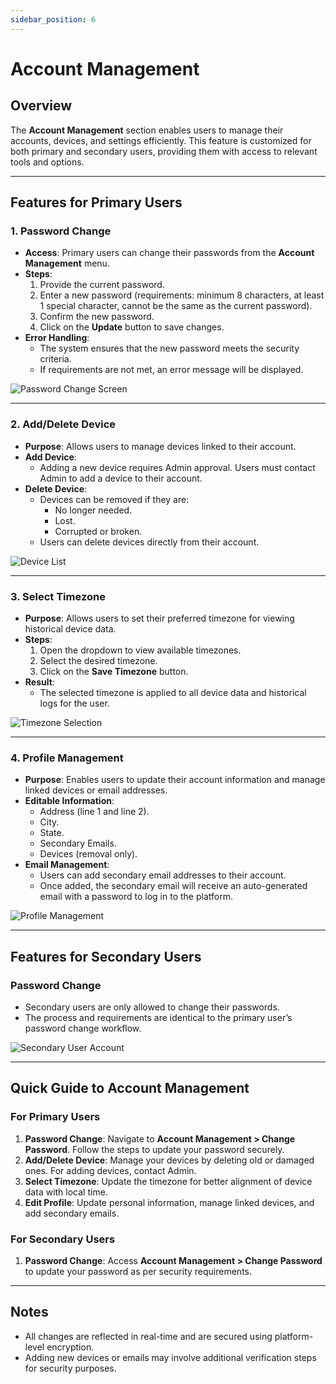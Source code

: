 ```yaml
---
sidebar_position: 6
---
```


# Account Management

## Overview

The **Account Management** section enables users to manage their accounts, devices, and settings efficiently. This feature is customized for both primary and secondary users, providing them with access to relevant tools and options.

---

## Features for Primary Users

### 1. Password Change
- **Access**: Primary users can change their passwords from the **Account Management** menu.
- **Steps**:
  1. Provide the current password.
  2. Enter a new password (requirements: minimum 8 characters, at least 1 special character, cannot be the same as the current password).
  3. Confirm the new password.
  4. Click on the **Update** button to save changes.
- **Error Handling**:
  - The system ensures that the new password meets the security criteria.
  - If requirements are not met, an error message will be displayed.

![Password Change Screen](../../static/img/account-password-change.png)

---

### 2. Add/Delete Device
- **Purpose**: Allows users to manage devices linked to their account.
- **Add Device**:
  - Adding a new device requires Admin approval. Users must contact Admin to add a device to their account.
- **Delete Device**:
  - Devices can be removed if they are:
    - No longer needed.
    - Lost.
    - Corrupted or broken.
  - Users can delete devices directly from their account.

![Device List](../../static/img/account-device-manage2.png)

---

### 3. Select Timezone
- **Purpose**: Allows users to set their preferred timezone for viewing historical device data.
- **Steps**:
  1. Open the dropdown to view available timezones.
  2. Select the desired timezone.
  3. Click on the **Save Timezone** button.
- **Result**:
  - The selected timezone is applied to all device data and historical logs for the user.

![Timezone Selection](../../static/img/account-timezone2.png)

---

### 4. Profile Management
- **Purpose**: Enables users to update their account information and manage linked devices or email addresses.
- **Editable Information**:
  - Address (line 1 and line 2).
  - City.
  - State.
  - Secondary Emails.
  - Devices (removal only).
- **Email Management**:
  - Users can add secondary email addresses to their account.
  - Once added, the secondary email will receive an auto-generated email with a password to log in to the platform.

![Profile Management](../../static/img/account-profile2.png)

---

## Features for Secondary Users

### Password Change
- Secondary users are only allowed to change their passwords.
- The process and requirements are identical to the primary user’s password change workflow.

![Secondary User Account](../../static/img/account-secondary2.png)

---

## Quick Guide to Account Management

### For Primary Users
1. **Password Change**: Navigate to **Account Management > Change Password**. Follow the steps to update your password securely.
2. **Add/Delete Device**: Manage your devices by deleting old or damaged ones. For adding devices, contact Admin.
3. **Select Timezone**: Update the timezone for better alignment of device data with local time.
4. **Edit Profile**: Update personal information, manage linked devices, and add secondary emails.

### For Secondary Users
1. **Password Change**: Access **Account Management > Change Password** to update your password as per security requirements.

---

## Notes
- All changes are reflected in real-time and are secured using platform-level encryption.
- Adding new devices or emails may involve additional verification steps for security purposes.
